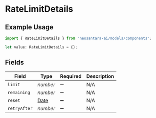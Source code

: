 # RateLimitDetails

## Example Usage

```typescript
import { RateLimitDetails } from "neosantara-ai/models/components";

let value: RateLimitDetails = {};
```

## Fields

| Field                                                                                         | Type                                                                                          | Required                                                                                      | Description                                                                                   |
| --------------------------------------------------------------------------------------------- | --------------------------------------------------------------------------------------------- | --------------------------------------------------------------------------------------------- | --------------------------------------------------------------------------------------------- |
| `limit`                                                                                       | *number*                                                                                      | :heavy_minus_sign:                                                                            | N/A                                                                                           |
| `remaining`                                                                                   | *number*                                                                                      | :heavy_minus_sign:                                                                            | N/A                                                                                           |
| `reset`                                                                                       | [Date](https://developer.mozilla.org/en-US/docs/Web/JavaScript/Reference/Global_Objects/Date) | :heavy_minus_sign:                                                                            | N/A                                                                                           |
| `retryAfter`                                                                                  | *number*                                                                                      | :heavy_minus_sign:                                                                            | N/A                                                                                           |